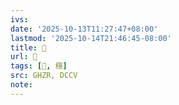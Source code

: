 ```yaml
---
ivs:
date: '2025-10-13T11:27:47+08:00'
lastmod: '2025-10-14T21:46:45-08:00'
title: 󰙵
url: 󰙵
tags: [𡘫, 穩]
src: GHZR, DCCV
note:
---
```

